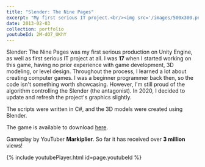 ```yaml
---
title: "Slender: The Nine Pages"
excerpt: "My first serious IT project.<br/><img src='/images/500x300.png'>"
date: 2013-02-03
collection: portfolio
youtubeId: 2M-dO7_UKhY
---
```


Slender: The Nine Pages was my first serious production on Unity Engine, as well as first serious IT project at all.
I was **17** when I started working on this game, having no prior experience with game development, 3D modeling, or level design.
Throughout the process, I learned a lot about creating computer games.
I was a beginner programmer back then, so the code isn't something worth showcasing.
However, I'm still proud of the algorithm controlling the Slender (the antagonist).
In 2020, I decided to update and refresh the project's graphics slightly.

The scripts were written in C#, and the 3D models were created using Blender.

The game is available to download [here](https://www.indiedb.com/games/slender-the-nine-pages).

Gameplay by YouTuber **Markiplier**. So far it has received over **3 million** views!

{% include youtubePlayer.html id=page.youtubeId %}
